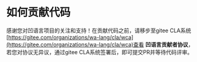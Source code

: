 # 如何贡献代码

感谢您对凹语言项目的关注和支持！在贡献代码之前，请移步至gitee CLA系统[https://gitee.com/organizations/wa-lang/cla/wca](https://gitee.com/organizations/wa-lang/cla/wca)查看 **凹语言贡献者协议**，若您对协议无异议，通过gitee CLA系统签署后，即可提交PR并等待代码评审。